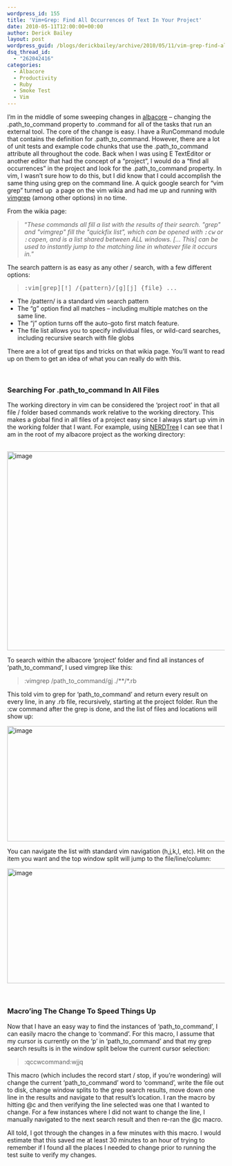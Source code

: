 ```yaml
---
wordpress_id: 155
title: 'Vim+Grep: Find All Occurrences Of Text In Your Project'
date: 2010-05-11T12:00:00+00:00
author: Derick Bailey
layout: post
wordpress_guid: /blogs/derickbailey/archive/2010/05/11/vim-grep-find-all-occurrences-of-text-in-your-project.aspx
dsq_thread_id:
  - "262042416"
categories:
  - Albacore
  - Productivity
  - Ruby
  - Smoke Test
  - Vim
---
```

I’m in the middle of some sweeping changes in [albacore](http://albacorebuild.net) – changing the .path\_to\_command property to .command for all of the tasks that run an external tool. The core of the change is easy. I have a RunCommand module that contains the definition for .path\_to\_command. However, there are a lot of unit tests and example code chunks that use the .path\_to\_command attribute all throughout the code. Back when I was using E TextEditor or another editor that had the concept of a “project”, I would do a “find all occurrences” in the project and look for the .path\_to\_command property. In vim, I wasn’t sure how to do this, but I did know that I could accomplish the same thing using grep on the command line. A quick google search for “vim grep” turned up&#160; a page on the vim wikia and had me up and running with [vimgrep](http://vim.wikia.com/wiki/Find_in_files_within_Vim) (among other options) in no time.

From the wikia page:

> “_These commands all fill a list with the results of their search. "grep" and "vimgrep" fill the "quickfix list", which can be opened with <tt>:cw</tt> or <tt>:copen</tt>, and is a list shared between ALL windows. [… This] can be used to instantly jump to the matching line in whatever file it occurs in._”

The search pattern is as easy as any other / search, with a few different options:

> <pre>:vim[grep][!] /{pattern}/[g][j] {file} ...</pre>

  * The /pattern/ is a standard vim search pattern
  * The “g” option find all matches – including multiple matches on the same line.
  * The “j” option turns off the auto-goto first match feature.
  * The file list allows you to specify individual files, or wild-card searches, including recursive search with file globs

There are a lot of great tips and tricks on that wikia page. You’ll want to read up on them to get an idea of what you can really do with this.

&#160;

### Searching For .path\_to\_command In All Files

The working directory in vim can be considered the ‘project root’ in that all file / folder based commands work relative to the working directory. This makes a global find in all files of a project easy since I always start up vim in the working folder that I want. For example, using [NERDTree](http://www.vim.org/scripts/script.php?script_id=1658) I can see that I am in the root of my albacore project as the working directory:

&#160; <img style="border-bottom: 0px;border-left: 0px;border-top: 0px;border-right: 0px" border="0" alt="image" src="http://lostechies.com/derickbailey/files/2011/03/image_065EE523.png" width="634" height="460" />

To search within the albacore ‘project’ folder and find all instances of ‘path\_to\_command’, I used vimgrep like this:

> :vimgrep /path\_to\_command/gj ./*\*/\*.rb

This told vim to grep for ‘path\_to\_command’ and return every result on every line, in any .rb file, recursively, starting at the project folder. Run the :cw command after the grep is done, and the list of files and locations will show up:

[<img style="border-bottom: 0px;border-left: 0px;border-top: 0px;border-right: 0px" border="0" alt="image" src="http://lostechies.com/derickbailey/files/2011/03/image_thumb_524A45CF.png" width="634" height="267" />](http://lostechies.com/derickbailey/files/2011/03/image_1A7801AC.png) 

You can navigate the list with standard vim navigation (h,j,k,l, etc). Hit <enter> on the item you want and the top window split will jump to the file/line/column:

[<img style="border-bottom: 0px;border-left: 0px;border-top: 0px;border-right: 0px" border="0" alt="image" src="http://lostechies.com/derickbailey/files/2011/03/image_thumb_1C18A7B3.png" width="634" height="266" />](http://lostechies.com/derickbailey/files/2011/03/image_1EA1D971.png) </p> </p> 

&#160;

### Macro’ing The Change To Speed Things Up

Now that I have an easy way to find the instances of ‘path\_to\_command’, I can easily macro the change to ‘command’. For this macro, I assume that my cursor is currently on the ‘p’ in ‘path\_to\_command’ and that my grep search results is in the window split below the current cursor selection:

> :qccwcommand<Esc>:w<Ctl-W>jj<Enter>q

This macro (which includes the record start / stop, if you’re wondering) will change the current ‘path\_to\_command’ word to ‘command’, write the file out to disk, change window splits to the grep search results, move down one line in the results and navigate to that result’s location. I ran the macro by hitting @c and then verifying the line selected was one that I wanted to change. For a few instances where I did not want to change the line, I manually navigated to the next search result and then re-ran the @c macro.

All told, I got through the changes in a few minutes with this macro. I would estimate that this saved me at least 30 minutes to an hour of trying to remember if I found all the places I needed to change prior to running the test suite to verify my changes.